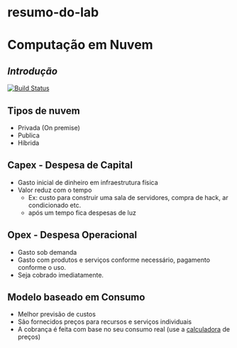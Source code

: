 # resumo-do-lab

# Computação em Nuvem
## _Introdução_


[![Build Status](https://travis-ci.org/joemccann/dillinger.svg?branch=master)](https://travis-ci.org/joemccann/dillinger)

## Tipos de nuvem
- Privada (On premise)
- Publica
- Híbrida

## Capex - Despesa de Capital

- Gasto inicial de dinheiro em infraestrutura física
- Valor reduz com o tempo
    - Ex: custo para construir uma sala de servidores, compra de hack, ar condicionado etc.
    - após um tempo fica despesas de luz

## Opex - Despesa Operacional

- Gasto sob demanda
- Gasto com produtos e serviços conforme necessário, pagamento conforme o uso.
- Seja cobrado imediatamente.

## Modelo baseado em Consumo

- Melhor previsão de custos
- São fornecidos preços para recursos e serviços individuais
- A cobrança é feita com base no seu consumo real (use a [calculadora](https://azure.microsoft.com/pt-br/pricing/calculator/) de preços)

